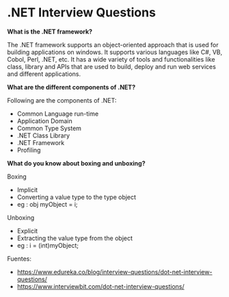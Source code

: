 # .NET Interview Questions

**What is the .NET framework?**

The .NET framework supports an object-oriented approach that is used for building applications on windows. It supports various languages like C#, VB, Cobol, Perl, .NET, etc. It has a wide variety of tools and functionalities like class, library and APIs that are used to build, deploy and run web services and different applications.

**What are the different components of .NET?**

Following are the components of .NET:
* Common Language run-time
* Application Domain
* Common Type System
* .NET Class Library
* .NET Framework
* Profiling

**What do you know about boxing and unboxing?**

Boxing
* Implicit
* Converting a value type to the type object
* eg : obj myObject = i;

Unboxing
* Explicit
* Extracting the value type from the object
* eg : i = (int)myObject;

Fuentes:

- https://www.edureka.co/blog/interview-questions/dot-net-interview-questions/
- https://www.interviewbit.com/dot-net-interview-questions/


